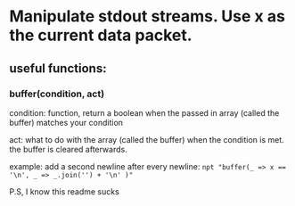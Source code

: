 # Manipulate stdout streams. Use x as the current data packet.

## useful functions:

### buffer(condition, act)

condition: function, return a boolean when the passed in array (called the buffer) matches your condition

act: what to do with the array (called the buffer) when the condition is met. the buffer is cleared afterwards.

example: add a second newline after every newline: `npt "buffer(_ => x == '\n', _ => _.join('') + '\n' )"`

P.S, I know this readme sucks